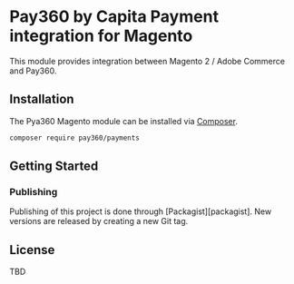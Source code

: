 # Pay360 by Capita Payment integration for Magento

This module provides integration between Magento 2 / Adobe Commerce and Pay360.

## Installation

The Pya360 Magento module can be installed via [Composer](https://getcomposer.org/).

```sh
composer require pay360/payments
```

## Getting Started


### Publishing

Publishing of this project is done through [Packagist][packagist]. New versions
are released by creating a new Git tag.

## License

TBD
